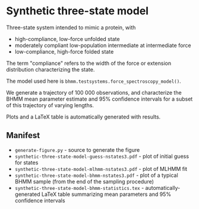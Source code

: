 # Synthetic three-state model

Three-state system intended to mimic a protein, with
* high-compliance, low-force unfolded state
* moderately compliant low-population intermediate at intermediate force
* low-compliance, high-force folded state

The term "compliance" refers to the width of the force or extension distribution characterizing the state.

The model used here is `bhmm.testsystems.force_spectroscopy_model()`.

We generate a trajectory of 100 000 observations, and characterize the BHMM mean parameter estimate and 95\% confidence intervals for a subset of this trajectory of varying lengths.

Plots and a LaTeX table is automatically generated with results.

## Manifest
* `generate-figure.py` - source to generate the figure
* `synthetic-three-state-model-guess-nstates3.pdf` - plot of initial guess for states
* `synthetic-three-state-model-mlhmm-nstates3.pdf` - plot of MLHMM fit
* `synthetic-three-state-model-bhmm-nstates3.pdf` - plot of a typical BHMM sample (from the end of the sampling procedure)
* `synthetic-three-state-model-bhmm-statistics.tex` - automatically-generated LaTeX table summarizing mean parameters and 95% confidence intervals

